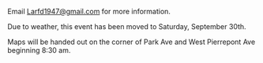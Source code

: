 Email Larfd1947@gmail.com for more information.

Due to weather, this event has been moved to Saturday, September 30th. 

Maps will be handed out on the corner of Park Ave and West Pierrepont Ave beginning 8:30 am. 
